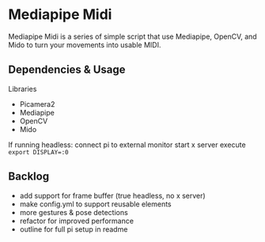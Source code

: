 # Mediapipe Midi

Mediapipe Midi is a series of simple script that use Mediapipe, OpenCV, and Mido to turn your movements into usable MIDI.

## Dependencies & Usage

Libraries
- Picamera2
- Mediapipe
- OpenCV
- Mido

If running headless:
connect pi to external monitor
start x server
execute 
``export DISPLAY=:0``

<!-- Built using Picamera2 library rather OpenCV video streaming, as this was initially built using an Arducam -->

## Backlog

- add support for frame buffer (true headless, no x server)
- make config.yml to support reusable elements
- more gestures & pose detections
- refactor for improved performance
- outline for full pi setup in readme
